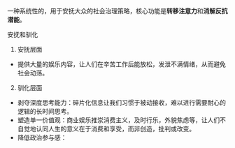 一种系统性的，用于安抚大众的社会治理策略，核心功能是**转移注意力**和**消解反抗潜能**。

安抚和驯化
1. 安抚层面
- 提供大量的娱乐内容，让人们在辛苦工作后能放松，发泄不满情绪，从而避免社会动荡。
2. 驯化层面
- 剥夺深度思考能力：碎片化信息让我们习惯于被动接收，难以进行需要耐心的逻辑的长时间思考。
- 塑造单一价值观：商业娱乐推崇消费主义，及时行乐，外貌焦虑等，让人们不自觉地认同人生的意义在于消费和享受，而非创造，批判或改变。
- 降低政治参与感：